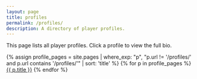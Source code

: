 ```yaml
---
layout: page
title: profiles
permalink: /profiles/
description: A directory of player profiles.
---
```


<div class="profiles-index">
  <p>This page lists all player profiles. Click a profile to view the full bio.</p>
  <div class="list-group">
    {% assign profile_pages = site.pages | where_exp: "p", "p.url != '/profiles/' and p.url contains '/profiles/'" | sort: 'title' %}
    {% for p in profile_pages %}
      <a class="list-group-item list-group-item-action" href="{{ p.url }}">{{ p.title }}</a>
    {% endfor %}
  </div>
</div>
